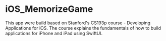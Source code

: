 # iOS_MemorizeGame
This app were build based on Stanford's CS193p course - Developing Applications for iOS. The course explains the fundamentals of how to build applications for iPhone and iPad using SwiftUI.
